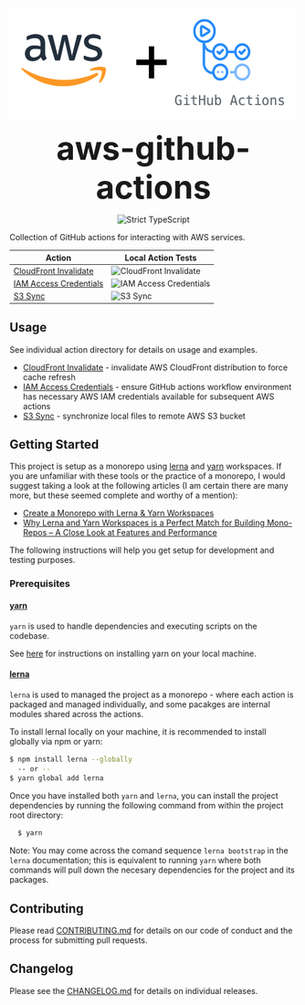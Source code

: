<p align="center">
  <img src="./images/aws-actions.png" alt="aws-actions" height="196px">
</p>
<h1 style="font-size: 56px; margin: 0; padding: 0;" align="center">
  aws-github-actions
</h1>
<p align="center">
  <img src="https://badgen.net/badge/TypeScript/strict%20%F0%9F%92%AA/blue" alt="Strict TypeScript">
</p>

Collection of GitHub actions for interacting with AWS services.

| Action                                                       | Local Action Tests                                                                                                    |
| ------------------------------------------------------------ | --------------------------------------------------------------------------------------------------------------------- |
| [CloudFront Invalidate](../packages/cloudfront_invalidate)   | ![CloudFront Invalidate](https://github.com/clowdhaus/aws-github-actions/workflows/cloudfront_invalidate/badge.svg)   |
| [IAM Access Credentials](../packages/iam_access_credentials) | ![IAM Access Credentials](https://github.com/clowdhaus/aws-github-actions/workflows/iam_access_credentials/badge.svg) |
| [S3 Sync](../packages/s3_sync)                               | ![S3 Sync](https://github.com/clowdhaus/aws-github-actions/workflows/s3_sync/badge.svg)                               |

## Usage

See individual action directory for details on usage and examples.

- [CloudFront Invalidate](../packages/cloudfront_invalidate) - invalidate AWS CloudFront distribution to force cache refresh
- [IAM Access Credentials](../packages/iam_access_credentials) - ensure GitHub actions workflow environment has necessary AWS IAM credentials available for subsequent AWS actions
- [S3 Sync](../packages/s3_sync) - synchronize local files to remote AWS S3 bucket

## Getting Started

This project is setup as a monorepo using [lerna](https://github.com/lerna/lerna) and [yarn](https://github.com/yarnpkg/yarn) workspaces. If you are unfamiliar with these tools or the practice of a monorepo, I would suggest taking a look at the following articles (I am certain there are many more, but these seemed complete and worthy of a mention):

- [Create a Monorepo with Lerna & Yarn Workspaces](https://medium.com/hy-vee-engineering/creating-a-monorepo-with-lerna-yarn-workspaces-cf163908965d)
- [Why Lerna and Yarn Workspaces is a Perfect Match for Building Mono-Repos – A Close Look at Features and Performance](https://doppelmutzi.github.io/monorepo-lerna-yarn-workspaces/)

The following instructions will help you get setup for development and testing purposes.

### Prerequisites

#### [yarn](https://github.com/yarnpkg/yarn)

`yarn` is used to handle dependencies and executing scripts on the codebase.

See [here](https://yarnpkg.com/en/docs/install#debian-stable) for instructions on installing yarn on your local machine.

#### [lerna](https://github.com/lerna/lerna)

`lerna` is used to managed the project as a monorepo - where each action is packaged and managed individually, and some pacakges are internal modules shared across the actions.

To install lernal locally on your machine, it is recommended to install globally via npm or yarn:

```bash
$ npm install lerna --globally
  -- or --
$ yarn global add lerna
```

Once you have installed both `yarn` and `lerna`, you can install the project dependencies by running the following command from within the project root directory:

```bash
  $ yarn
```

Note: You may come across the comand sequence `lerna bootstrap` in the `lerna` documentation; this is equivalent to running `yarn` where both commands will pull down the necesary dependencies for the project and its packages.

## Contributing

Please read [CONTRIBUTING.md](CONTRIBUTING.md) for details on our code of conduct and the process for submitting pull requests.

## Changelog

Please see the [CHANGELOG.md](CHANGELOG.md) for details on individual releases.
